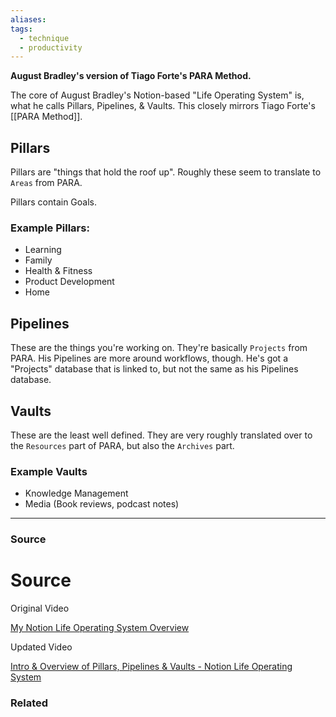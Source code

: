 ```yaml
---
aliases: 
tags:
  - technique
  - productivity
---
```

**August Bradley's version of Tiago Forte's PARA Method.**

The core of August Bradley's Notion-based "Life Operating System" is, what he calls Pillars, Pipelines, & Vaults. This closely mirrors Tiago Forte's [[PARA Method]].

## Pillars

Pillars are "things that hold the roof up". Roughly these seem to translate to `Areas` from PARA.

Pillars contain Goals.

### Example Pillars:

- Learning
- Family
- Health & Fitness
- Product Development
- Home

## Pipelines

These are the things you're working on. They're basically `Projects` from PARA. His Pipelines are more around workflows, though. He's got a "Projects" database that is linked to, but not the same as his Pipelines database.

## Vaults

These are the least well defined. They are very roughly translated over to the `Resources` part of PARA, but also the `Archives` part.

### Example Vaults

- Knowledge Management
- Media (Book reviews, podcast notes)

---

### Source

# Source

Original Video

[My Notion Life Operating System Overview](https://youtu.be/4-TYSah25UM)

Updated Video

[Intro & Overview of Pillars, Pipelines & Vaults - Notion Life Operating System](https://youtu.be/d93SGaf82OM)

### Related